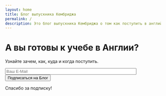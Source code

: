 ```yaml
---
layout: home
title: Блог выпускника Кембриджа
permalink: /
description: Это блог выпускника Кембриджа о том как поступить в английские школы и университеты из России.
---
```

<div class="jumbotron text-center">
    <h1>А вы готовы к учебе в Англии?</h1>
    <p>Узнайте зачем, как, куда и когда поступить.</p>
    <form class="form-inline" id="subscription-form">
        <div class="input-group">
            <input type="text" name="Ваш E-Mail" class="form-control white-border" size="50" placeholder="Ваш E-Mail">
            <div class="input-group-btn">
                <button type="submit" class="btn" id="postForm">Подписаться на Блог</button>
            </div>
        </div>
    </form>
</div>
<div id="modal-wrapper" class="modal">
    <div>
        <i class="fas fa-window-close modal-close"></i>
        <p>Спасибо за подписку!</p>
    </div>
</div>
<script>
    var $form = $('form#subscription-form'),
    url = 'https://script.google.com/macros/s/AKfycbxEyCidSvLTBOzT13G0om79Zuax88vU7s6ltYb4U9rOAs3W2lI/exec'

    $('#postForm').on('click', function(e) {
        e.preventDefault();
        var jqxhr = $.get(url, $form.serialize(), function(data) {
            console.log("Success! Data: " + data.statusText);
            // $(location).attr('href',redirectUrl);
            $('#modal-wrapper').toggleClass('show')
        });
    })

    $('.modal-close').on('click', function(f) {
        $('#modal-wrapper').removeClass("show")
    })
</script>